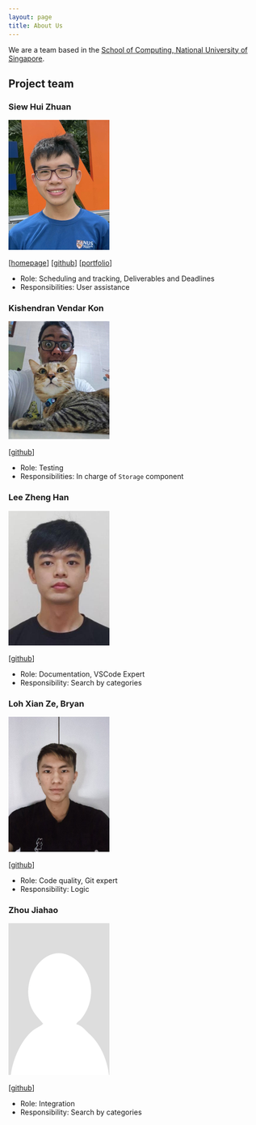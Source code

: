 ```yaml
---
layout: page
title: About Us
---
```


We are a team based in the [School of Computing, National University of Singapore](http://www.comp.nus.edu.sg).

## Project team

### Siew Hui Zhuan

<img src="images/huizhuansam.png" width="200px">

[[homepage](https://huizhuansam.github.io)]
[[github](https://github.com/huizhuansam)]
[[portfolio](team/johndoe.md)]

- Role: Scheduling and tracking, Deliverables and Deadlines
- Responsibilities: User assistance

### Kishendran Vendar Kon

<img src="images/kishendranvendarkon.png" width="200px">

[[github](https://github.com/KishendranVendarKon)]

- Role: Testing
- Responsibilities: In charge of `Storage` component

### Lee Zheng Han

<img src="images/zhenghanlee.png" width="200px">

[[github](https://github.com/zhenghanlee)]

- Role: Documentation, VSCode Expert
- Responsibility: Search by categories

### Loh Xian Ze, Bryan

<img src="images/anonymxtrix.png" width="200px">

[[github](https://github.com/anonymxtrix)]

- Role: Code quality, Git expert
- Responsibility: Logic

### Zhou Jiahao

<img src="images/zhou-jiahao-1998.png" width="200px">

[[github](https://github.com/Zhou-Jiahao-1998)]

- Role: Integration
- Responsibility: Search by categories
